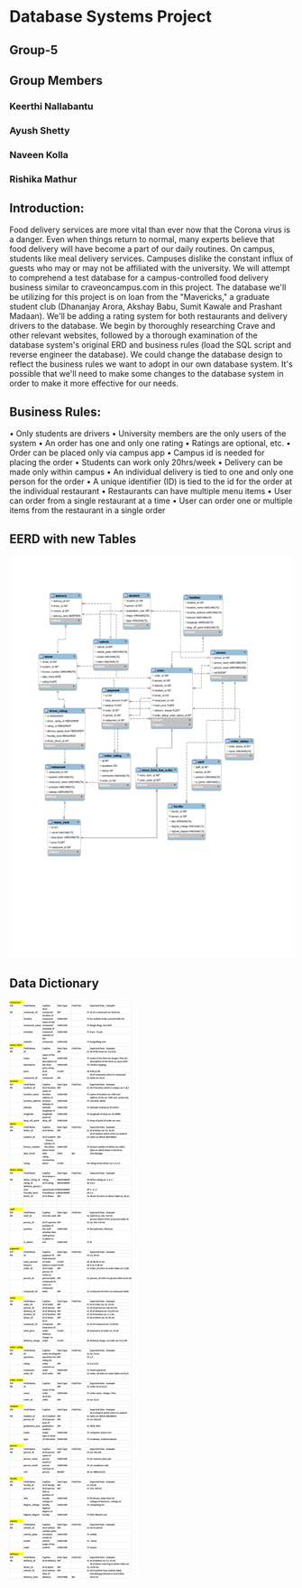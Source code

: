 # Database Systems Project 
## Group-5
## Group Members

### Keerthi Nallabantu
### Ayush Shetty
### Naveen Kolla
### Rishika Mathur

## Introduction:

Food delivery services are more vital than ever now that the Corona virus is a danger. Even when things return to normal, many experts believe that food delivery will have become a part of our daily routines. On campus, students like meal delivery services. Campuses dislike the constant influx of guests who may or may not be affiliated with the university. We will attempt to comprehend a test database for a campus-controlled food delivery business similar to craveoncampus.com in this project. The database we'll be utilizing for this project is on loan from the "Mavericks," a graduate student club (Dhananjay Arora, Akshay Babu, Sumit Kawale and Prashant Madaan). We'll be adding a rating system for both restaurants and delivery drivers to the database. We begin by thoroughly researching Crave and other relevant websites, followed by a thorough examination of the database system's original ERD and business rules (load the SQL script and reverse engineer the database). We could change the database design to reflect the business rules we want to adopt in our own database system. It's possible that we'll need to make some changes to the database system in order to make it more effective for our needs.


## Business Rules:
•	Only students are drivers
•	University members are the only users of the system
•	An order has one and only one rating
•	Ratings are optional, etc.
•	Order can be placed only via campus app
•	Campus id is needed for placing the order
•	Students can work only 20hrs/week
•	Delivery can be made only within campus
•	An individual delivery is tied to one and only one person for the order
•	 A unique identifier (ID) is tied to the id for the order at the individual   restaurant
•	 Restaurants can have multiple menu items
•	 User can order from a single restaurant at a time
•	 User can order one or multiple items from the restaurant in a single order

## EERD with new Tables
![alt text](https://github.com/Naveenkolla1/DBS-2021/blob/main/diagrams/EERD%20final.png)
 
## Data Dictionary

![alt text](https://github.com/Naveenkolla1/DBS-2021/blob/main/diagrams/Datadic.png)
 






